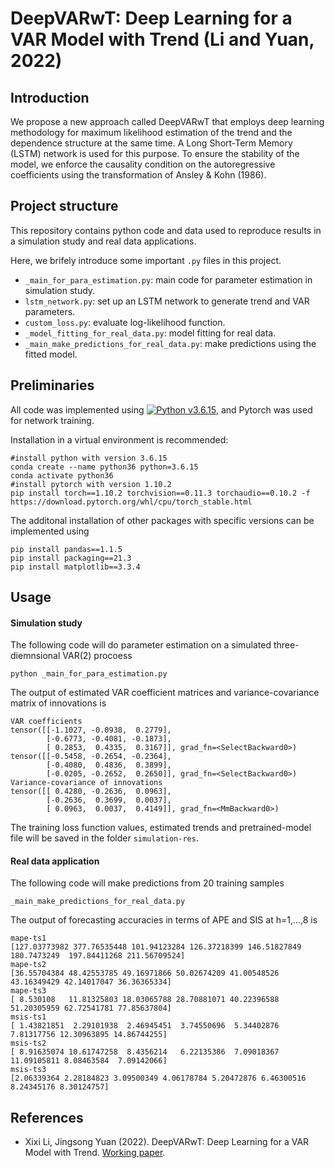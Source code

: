 # DeepVARwT: Deep Learning for a VAR Model with Trend (Li and Yuan, 2022)
## Introduction
We propose a new approach called DeepVARwT that employs deep learning methodology for maximum likelihood estimation of the trend and the dependence structure at the same time. A Long Short-Term Memory (LSTM) network is used for this purpose. To ensure the stability of the model, we enforce the causality condition on the autoregressive coefficients using the transformation of Ansley & Kohn (1986). 

## Project structure
This repository contains python code and data used to reproduce results in a simulation study and real data applications.

Here, we brifely introduce some important `.py` files in this project.

- `_main_for_para_estimation.py`: main code for parameter estimation in simulation study.
- `lstm_network.py`: set up an LSTM network to generate trend and VAR parameters.
- `custom_loss.py`: evaluate log-likelihood function.
- `_model_fitting_for_real_data.py`: model fitting for real data.
- `_main_make_predictions_for_real_data.py`: make predictions using the fitted model.


## Preliminaries
All code was implemented using 
[![Python v3.6.15](https://img.shields.io/badge/python-v3.6.15-blue.svg)](https://www.python.org/downloads/release/python-3615/), and Pytorch was used for network training.

Installation in a virtual environment is recommended:
```
#install python with version 3.6.15
conda create --name python36 python=3.6.15
conda activate python36
#install pytorch with version 1.10.2
pip install torch==1.10.2 torchvision==0.11.3 torchaudio==0.10.2 -f https://download.pytorch.org/whl/cpu/torch_stable.html
```

The additonal installation of other packages with specific versions can be implemented using
```
pip install pandas==1.1.5 
pip install packaging==21.3 
pip install matplotlib==3.3.4
```
## Usage
#### Simulation study
The following code will do parameter estimation on a simulated three-diemnsional VAR(2) procoess
```
python _main_for_para_estimation.py
```
The output of estimated VAR coefficient matrices and variance-covariance matrix of innovations is 
```
VAR coefficients
tensor([[-1.1027, -0.0938,  0.2779],
        [-0.6773, -0.4081, -0.1873],
        [ 0.2853,  0.4335,  0.3167]], grad_fn=<SelectBackward0>)
tensor([[-0.5458, -0.2654, -0.2364],
        [-0.4080,  0.4836,  0.3899],
        [-0.0205, -0.2652,  0.2650]], grad_fn=<SelectBackward0>)
Variance-covariance of innovations
tensor([[ 0.4280, -0.2636,  0.0963],
        [-0.2636,  0.3699,  0.0037],
        [ 0.0963,  0.0037,  0.4149]], grad_fn=<MmBackward0>)
```
The training loss function values, estimated trends and pretrained-model file will be saved in the folder `simulation-res`.
#### Real data application
The following code will make predictions from 20 training samples
```
_main_make_predictions_for_real_data.py
```
The output of forecasting accuracies in terms of APE and SIS at h=1,...,8 is 
```
mape-ts1
[127.03773982 377.76535448 101.94123284 126.37218399 146.51827849 180.7473249  197.84411268 211.56709524]
mape-ts2
[36.55704384 48.42553785 49.16971866 50.02674209 41.00548526 43.16349429 42.14017047 36.36365334]
mape-ts3
[ 8.530108   11.81325803 18.03065788 28.70881071 40.22396588 51.20305959 62.72541781 77.85637804]
msis-ts1
[ 1.43821851  2.29101938  2.46945451  3.74550696  5.34402876  7.81317756 12.30963895 14.86744255]
msis-ts2
[ 8.91635074 10.61747258  8.4356214   6.22135386  7.09018367 11.09105811 8.08463584  7.09142066]
msis-ts3
[2.06339364 2.28184823 3.09500349 4.06178784 5.20472876 6.46300516 8.24345176 8.30124757]
```

References
----------

- Xixi Li, Jingsong Yuan (2022).  DeepVARwT: Deep Learning for a VAR Model with Trend.  [Working paper]().


